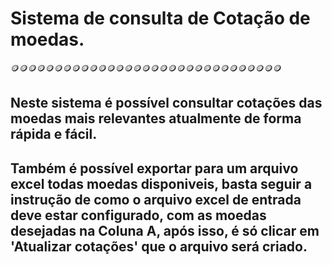 # Sistema de consulta de Cotação de moedas.
 
 🪙🪙🪙🪙🪙🪙🪙🪙🪙🪙🪙🪙🪙🪙🪙🪙🪙🪙🪙🪙🪙🪙🪙🪙🪙🪙🪙🪙🪙🪙🪙
 ## Neste sistema é possível consultar cotações das moedas mais relevantes atualmente de forma rápida e fácil.
 ## Também é possível exportar para um arquivo excel todas moedas disponiveis, basta seguir a instrução de como o arquivo excel de entrada deve estar configurado, com as moedas desejadas na Coluna A, após isso, é só clicar em 'Atualizar cotações' que o arquivo será criado.